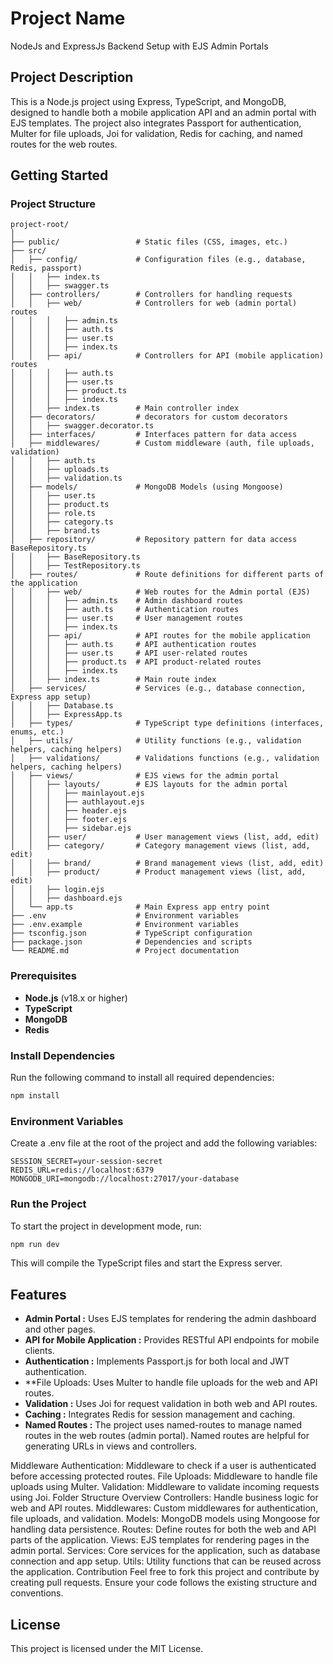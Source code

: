 # Project Name

NodeJs and ExpressJs Backend Setup with EJS Admin Portals

## Project Description

This is a Node.js project using Express, TypeScript, and MongoDB, designed to handle both a mobile application API and an admin portal with EJS templates. The project also integrates Passport for authentication, Multer for file uploads, Joi for validation, Redis for caching, and named routes for the web routes.

## Getting Started

### Project Structure

```plaintext
project-root/
│
├── public/                 # Static files (CSS, images, etc.)               
├── src/
│   ├── config/             # Configuration files (e.g., database, Redis, passport)
│   │   ├── index.ts
│   │   ├── swagger.ts
│   ├── controllers/        # Controllers for handling requests
│   │   ├── web/            # Controllers for web (admin portal) routes
│   │   │   ├── admin.ts 
│   │   │   ├── auth.ts  
│   │   │   ├── user.ts   
│   │   │   ├── index.ts 
│   │   ├── api/            # Controllers for API (mobile application) routes
│   │   │   ├── auth.ts   
│   │   │   ├── user.ts   
│   │   │   ├── product.ts
│   │   │   ├── index.ts 
│   │   ├── index.ts        # Main controller index
│   ├── decorators/         # decorators for custom decorators
│   │   ├── swagger.decorator.ts 
│   ├── interfaces/         # Interfaces pattern for data access
│   ├── middlewares/        # Custom middleware (auth, file uploads, validation)
│   │   ├── auth.ts
│   │   ├── uploads.ts
│   │   ├── validation.ts
│   ├── models/             # MongoDB Models (using Mongoose)
│   │   ├── user.ts
│   │   ├── product.ts
│   │   ├── role.ts
│   │   ├── category.ts
│   │   ├── brand.ts
│   ├── repository/         # Repository pattern for data access  BaseRepository.ts
│   │   ├── BaseRepository.ts
│   │   ├── TestRepository.ts
│   ├── routes/             # Route definitions for different parts of the application
│   │   ├── web/            # Web routes for the Admin portal (EJS)
│   │   │   ├── admin.ts    # Admin dashboard routes
│   │   │   ├── auth.ts     # Authentication routes
│   │   │   ├── user.ts     # User management routes
│   │   │   ├── index.ts 
│   │   ├── api/            # API routes for the mobile application
│   │   │   ├── auth.ts     # API authentication routes
│   │   │   ├── user.ts     # API user-related routes
│   │   │   ├── product.ts  # API product-related routes
│   │   │   ├── index.ts 
│   │   ├── index.ts        # Main route index
│   ├── services/           # Services (e.g., database connection, Express app setup)
│   │   ├── Database.ts     
│   │   ├── ExpressApp.ts   
│   ├── types/              # TypeScript type definitions (interfaces, enums, etc.)
│   ├── utils/              # Utility functions (e.g., validation helpers, caching helpers)
│   ├── validations/        # Validations functions (e.g., validation helpers, caching helpers)
│   ├── views/              # EJS views for the admin portal
│   │   ├── layouts/        # EJS layouts for the admin portal
│   │   │   ├── mainlayout.ejs
│   │   │   ├── authlayout.ejs
│   │   │   ├── header.ejs
│   │   │   ├── footer.ejs
│   │   │   ├── sidebar.ejs
│   │   ├── user/           # User management views (list, add, edit)
│   │   ├── category/       # Category management views (list, add, edit)
│   │   ├── brand/          # Brand management views (list, add, edit)
│   │   ├── product/        # Product management views (list, add, edit)
│   │   ├── login.ejs
│   │   ├── dashboard.ejs
│   └── app.ts              # Main Express app entry point
├── .env                    # Environment variables
├── .env.example            # Environment variables
├── tsconfig.json           # TypeScript configuration
├── package.json            # Dependencies and scripts
└── README.md               # Project documentation
```

### Prerequisites

- **Node.js** (v18.x or higher)
- **TypeScript**
- **MongoDB**
- **Redis**

### Install Dependencies

Run the following command to install all required dependencies:

```bash
npm install
```

### Environment Variables

Create a .env file at the root of the project and add the following variables:

```plaintext
SESSION_SECRET=your-session-secret
REDIS_URL=redis://localhost:6379
MONGODB_URI=mongodb://localhost:27017/your-database
```

### Run the Project

To start the project in development mode, run:

```bash
npm run dev
```

This will compile the TypeScript files and start the Express server.

## Features

- **Admin Portal :** Uses EJS templates for rendering the admin dashboard and other pages.
- **API for Mobile Application :** Provides RESTful API endpoints for mobile clients.
- **Authentication :** Implements Passport.js for both local and JWT authentication.
- **File Uploads: Uses Multer to handle file uploads for the web and API routes.
- **Validation :** Uses Joi for request validation in both web and API routes.
- **Caching :** Integrates Redis for session management and caching.
- **Named Routes :**
The project uses named-routes to manage named routes in the web routes (admin portal). Named routes are helpful for generating URLs in views and controllers.

Middleware
Authentication: Middleware to check if a user is authenticated before accessing protected routes.
File Uploads: Middleware to handle file uploads using Multer.
Validation: Middleware to validate incoming requests using Joi.
Folder Structure Overview
Controllers: Handle business logic for web and API routes.
Middlewares: Custom middlewares for authentication, file uploads, and validation.
Models: MongoDB models using Mongoose for handling data persistence.
Routes: Define routes for both the web and API parts of the application.
Views: EJS templates for rendering pages in the admin portal.
Services: Core services for the application, such as database connection and app setup.
Utils: Utility functions that can be reused across the application.
Contribution
Feel free to fork this project and contribute by creating pull requests. Ensure your code follows the existing structure and conventions.

## License

This project is licensed under the MIT License.
